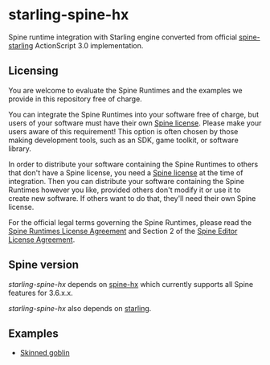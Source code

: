 # starling-spine-hx 

Spine runtime integration with Starling engine converted from official [spine-starling](https://github.com/EsotericSoftware/spine-runtimes/tree/3.7/spine-starling) ActionScript 3.0 implementation.

## Licensing

You are welcome to evaluate the Spine Runtimes and the examples we provide in this repository free of charge.

You can integrate the Spine Runtimes into your software free of charge, but users of your software must have their own [Spine license](https://esotericsoftware.com/spine-purchase). Please make your users aware of this requirement! This option is often chosen by those making development tools, such as an SDK, game toolkit, or software library.

In order to distribute your software containing the Spine Runtimes to others that don't have a Spine license, you need a [Spine license](https://esotericsoftware.com/spine-purchase) at the time of integration. Then you can distribute your software containing the Spine Runtimes however you like, provided others don't modify it or use it to create new software. If others want to do that, they'll need their own Spine license.

For the official legal terms governing the Spine Runtimes, please read the [Spine Runtimes License Agreement](http://esotericsoftware.com/spine-runtimes-license) and Section 2 of the [Spine Editor License Agreement](http://esotericsoftware.com/spine-editor-license#s2).

## Spine version

*starling-spine-hx* depends on [spine-hx](https://lib.haxe.org/p/spine-hx/) which currently supports all Spine features for 3.6.x.x.

*starling-spine-hx* also depends on [starling](https://lib.haxe.org/p/starling/).

## Examples

- [Skinned goblin](https://github.com/dmn-chumak/starling-spine-hx/blob/master/src/sample/StarlingMain.hx)
